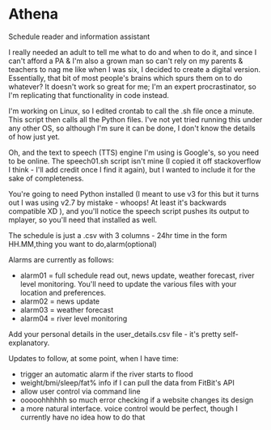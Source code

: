 # Athena
Schedule reader and information assistant

I really needed an adult to tell me what to do and when to do it, and since I can't afford a PA & I'm also a grown man so can't rely on my parents & teachers to nag me like when I was six, I decided to create a digital version. Essentially, that bit of most people's brains which spurs them on to do whatever? It doesn't work so great for me; I'm an expert procrastinator, so I'm replicating that functionality in code instead.

I'm working on Linux, so I edited crontab to call the .sh file once a minute. This script then calls all the Python files. I've not yet tried running this under any other OS, so although I'm sure it can be done, I don't know the details of how just yet.

Oh, and the text to speech (TTS) engine I'm using is Google's, so you need to be online. The speech01.sh script isn't mine (I copied it off stackoverflow I think - I'll add credit once I find it again), but I wanted to include it for the sake of completeness.

You're going to need Python installed (I meant to use v3 for this but it turns out I was using v2.7 by mistake - whoops! At least it's backwards compatible XD ), and you'll notice the speech script pushes its output to mplayer, so you'll need that installed as well.

The schedule is just a .csv with 3 columns - 24hr time in the form HH.MM,thing you want to do,alarm(optional)

Alarms are currently as follows:
- alarm01 = full schedule read out, news update, weather forecast, river level monitoring. You'll need to update the various files with your location and preferences.
- alarm02 = news update
- alarm03 = weather forecast
- alarm04 = river level monitoring

Add your personal details in the user_details.csv file - it's pretty self-explanatory.

Updates to follow, at some point, when I have time:
- trigger an automatic alarm if the river starts to flood
- weight/bmi/sleep/fat% info if I can pull the data from FitBit's API
- allow user control via command line
- ooooohhhhhh so much error checking if a website changes its design
- a more natural interface. voice control would be perfect, though I currently have no idea how to do that
